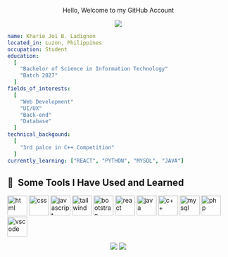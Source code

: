 <p align="center">
  Hello, Welcome to my GitHub Account
</p>

<p align="center">
  <img src="https://media4.giphy.com/media/v1.Y2lkPTc5MGI3NjExOWFhbGRuOG04d3ZiMGp4dTFobWl0ZmI3bXFxdmY2d2pqMXl2MWRpaiZlcD12MV9pbnRlcm5hbF9naWZfYnlfaWQmY3Q9Zw/ASd0Ukj0y3qMM/giphy.gif" />
</p>

```yaml
name: Kharie Joi B. Ladignon
located_in: Luzon, Philippines
occupation: Student
education:
  [
    "Bachelor of Science in Information Technology"
    "Batch 2027"
  ]
fields_of_interests:
  [
    "Web Development"
    "UI/UX"
    "Back-end"
    "Database"
  ]
technical_backgound:
  [
    "3rd palce in C++ Competition"
  ]
currently_learning: ["REACT", "PYTHON", "MYSQL", "JAVA"]
```
<h2> 🚀 &nbsp;Some Tools I Have Used and Learned</h2>
<p align="left">
<img src="https://cdn.jsdelivr.net/gh/devicons/devicon@latest/icons/html5/html5-original-wordmark.svg" alt="html" width="45" height="45"/> 
<img src="https://cdn.jsdelivr.net/gh/devicons/devicon@latest/icons/css3/css3-original-wordmark.svg" alt="css" width="45" height="45"/>
<img src="https://cdn.jsdelivr.net/gh/devicons/devicon@latest/icons/javascript/javascript-original.svg" alt="javascript" width="45" height="45"/>
<img src="https://cdn.jsdelivr.net/gh/devicons/devicon@latest/icons/tailwindcss/tailwindcss-original.svg" alt="tailwind" width="45" height="45"/>
<img src="https://cdn.jsdelivr.net/gh/devicons/devicon@latest/icons/bootstrap/bootstrap-original.svg" alt="bootstrap" width="45" height="45"/>
<img src="https://cdn.jsdelivr.net/gh/devicons/devicon@latest/icons/react/react-original-wordmark.svg" alt="react" width="45" height="45"/>
<img src="https://cdn.jsdelivr.net/gh/devicons/devicon@latest/icons/java/java-original-wordmark.svg" alt="java" width="45" height="45"/>
<img src="https://cdn.jsdelivr.net/gh/devicons/devicon@latest/icons/cplusplus/cplusplus-original.svg" alt="c++" width="45" height="45"/>
<img src="https://cdn.jsdelivr.net/gh/devicons/devicon@latest/icons/mysql/mysql-original-wordmark.svg" alt="mysql" width="45" height="45"/>
<img src="https://cdn.jsdelivr.net/gh/devicons/devicon/icons/php/php-original.svg" alt="php" width="45" height="45"/>
<img src="https://cdn.jsdelivr.net/gh/devicons/devicon/icons/vscode/vscode-original.svg" alt="vscode" width="45" height="45"/>
</p>

<p align="center">
  <img src="https://github-readme-stats.vercel.app/api?username=Kharie01&show_icons=true&theme=tokyonight" />
  <img src="https://github-readme-stats.vercel.app/api/top-langs/?username=Kharie01&layout=compact&theme=tokyonight" />
</p>


